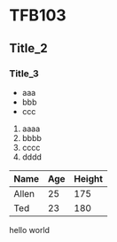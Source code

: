 # TFB103
## Title_2
### Title_3
- aaa
- bbb
- ccc
1. aaaa
2. bbbb
3. cccc
4. dddd

Name|Age|Height
----|---|------
Allen|25|175
Ted|23|180


hello world
